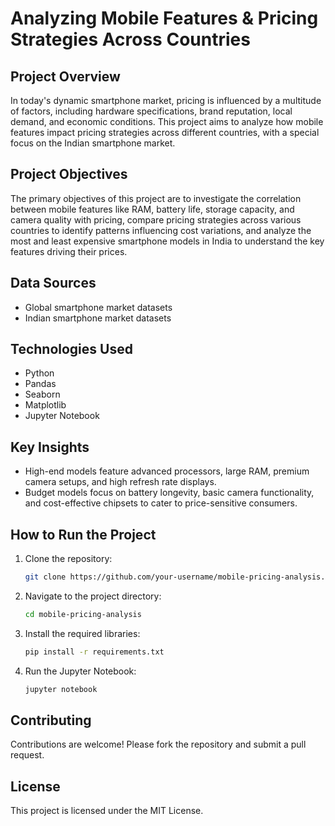 # Analyzing Mobile Features & Pricing Strategies Across Countries

## Project Overview
In today's dynamic smartphone market, pricing is influenced by a multitude of factors, including hardware specifications, brand reputation, local demand, and economic conditions. This project aims to analyze how mobile features impact pricing strategies across different countries, with a special focus on the Indian smartphone market.

## Project Objectives
The primary objectives of this project are to investigate the correlation between mobile features like RAM, battery life, storage capacity, and camera quality with pricing, compare pricing strategies across various countries to identify patterns influencing cost variations, and analyze the most and least expensive smartphone models in India to understand the key features driving their prices.

## Data Sources
- Global smartphone market datasets
- Indian smartphone market datasets

## Technologies Used
- Python
- Pandas
- Seaborn
- Matplotlib
- Jupyter Notebook

## Key Insights
- High-end models feature advanced processors, large RAM, premium camera setups, and high refresh rate displays.
- Budget models focus on battery longevity, basic camera functionality, and cost-effective chipsets to cater to price-sensitive consumers.

## How to Run the Project
1. Clone the repository:
   ```bash
   git clone https://github.com/your-username/mobile-pricing-analysis.git
   ```
2. Navigate to the project directory:
   ```bash
   cd mobile-pricing-analysis
   ```
3. Install the required libraries:
   ```bash
   pip install -r requirements.txt
   ```
4. Run the Jupyter Notebook:
   ```bash
   jupyter notebook
   ```

## Contributing
Contributions are welcome! Please fork the repository and submit a pull request.

## License
This project is licensed under the MIT License.

